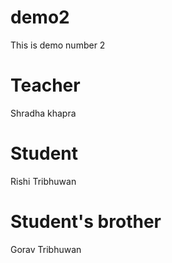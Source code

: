 # demo2 
This is demo number 2
# Teacher 
Shradha khapra
# Student
Rishi Tribhuwan
# Student's brother
Gorav Tribhuwan
